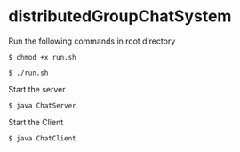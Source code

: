 # distributedGroupChatSystem

Run the following commands in root directory

`$ chmod +x run.sh`

`$ ./run.sh`

Start the server

`$ java ChatServer`

Start the Client

`$ java ChatClient`

